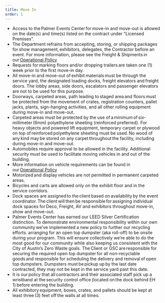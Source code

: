 ```yaml
---
title: Move In
order: 1
---
```


- Access to the Palmer Events Center for move-in and move-out is allowed on the date(s) and time(s) listed on the contract under “Licensed Premises”.
- The Department refrains from accepting, storing, or shipping packages for show management, exhibitors, delegates, the Contractor before an event.
For more information, please see the Freight & Shipments in our [Operational Policy](https://ops.palmereventscenter.com/freight_and_shipments)
- Requests for marking floors and/or dropping trailers are taken one (1) week prior to the first move-in day.
- All move-in and move-out of exhibit materials must be through the service yard, the designated loading docks, freight elevators and freight doors. The lobby areas, side doors, escalators and passenger elevators are not to be used for this purpose.
- Doorways, carpeted areas, path leading to staged area and floors must be protected from the movement of crates, registration counters, pallet jacks, plants, sign-hanging activities, and all other rolling equipment during move-in and move-out.   
- Carpeted areas must be protected by the use of a minimum of six-millimeter (6mm) polyethylene sheeting (reinforced preferred). For heavy objects and powered lift equipment, temporary carpet or plywood on top of reinforced polyethylene sheeting must be used. No wood of any kind may be stored on any carpet throughout the facility, including during move-in and move-out.
- Automobiles require approval to be allowed in the facility. Additional security must be used to facilitate moving vehicles in and out of the building.
- More information on vehicle requirements can be found in our [Operational Policy](https://ops.palmereventscenter.com/fire_department_regulations/vehicles)
- Motorized and display vehicles are not permitted in permanent carpeted areas.
- Bicycles and carts are allowed only on the exhibit floor and in the service corridors.
- Dock spaces are assigned to the client based on availability by the event coordinator. The client will then be responsible for assigning individual dock spaces for Deco, Freight, AV and exhibitors throughout move-in, show and move-out.
- Palmer Events Center has earned our LEED Silver Certification distinction. To demonstrate environmental responsibility within our own community we’ve implemented a new policy to further our recycling efforts. arranging for an open top dumpster (aka roll-off) to be onsite during your program. This will ensure collectively we’re able to do the most good for our community while also keeping us consistent with the City of Austin’s Zero Waste goals. The Client or GSC are responsible for securing the required open top dumpster for all non-recyclable goods and responsible for scheduling the delivery and removal of open top dumpsters. Dumpsters must be pickup up by the last date contracted, they may not be kept in the service yard past this date.
- It is our policy that all contractors and their associated staff pick up a wristband at the security control office (located on the dock behind EH 1) before entering the building.
- All exhibitory equipment, boxes, crates, and pallets should be kept at least three (3) feet off the walls at all times.
